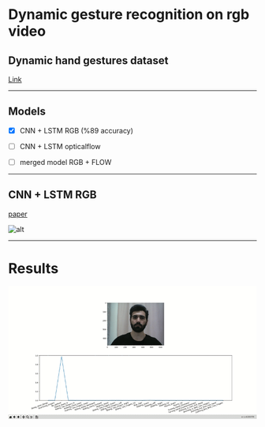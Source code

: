 
# Dynamic gesture recognition on rgb video

## Dynamic hand gestures dataset

[Link](https://20bn.com/datasets/jester/)


---
## Models

* [x] CNN + LSTM RGB (%89 accuracy)

* [ ] CNN + LSTM opticalflow

* [ ] merged model RGB + FLOW

---
## CNN + LSTM RGB
[paper](https://arxiv.org/abs/1411.4389)

![alt](https://www.researchgate.net/profile/Sergio_Guadarrama/publication/308034527/figure/fig1/AS:537144553938944@1505076649445/We-propose-Long-term-Recurrent-Convolutional-Networks-LRCNs-a-class-of-architectures.png)



---
# Results

![alt](gestures.gif)


